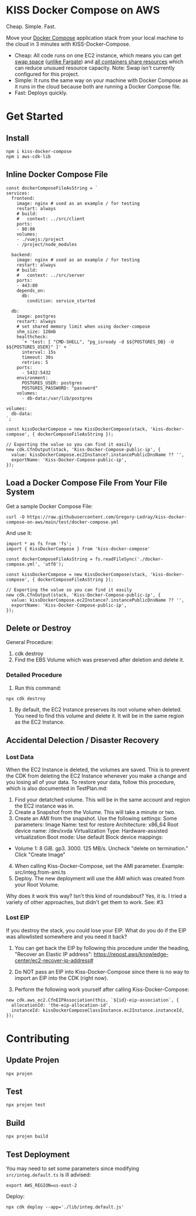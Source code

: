 # KISS Docker Compose on AWS

Cheap. Simple. Fast.

Move your [Docker Compose](https://docs.docker.com/compose/) application stack from your local machine to the cloud in 3 minutes with KISS-Docker-Compose.

- Cheap: All code runs on one EC2 instance, which means you can get [swap space](https://docs.aws.amazon.com/AWSEC2/latest/UserGuide/instance-store-swap-volumes.html) ([unlike Fargate](https://github.com/aws/containers-roadmap/issues/2061)) and [all containers share resources](https://docs.docker.com/config/containers/resource_constraints/) which can reduce unusued resource capacity. Note: Swap isn't currently configured for this project.
- Simple: It runs the same way on your machine with Docker Compose as it runs in the cloud because both are running a Docker Compose file.
- Fast: Deploys quickly.

# Get Started

## Install

```
npm i kiss-docker-compose
npm i aws-cdk-lib
```

## Inline Docker Compose File

```
const dockerComposeFileAsString = `
services:
  frontend:
    image: nginx # used as an example / for testing
    restart: always
    # build:
    #   context: ../src/client
    ports:
    - 80:80
    volumes:
    - ./vuejs:/project
    - /project/node_modules

  backend:
    image: nginx # used as an example / for testing
    restart: always
    # build:
    #   context: ../src/server
    ports:
    - 443:80
    depends_on:
      db:
        condition: service_started

  db:
    image: postgres
    restart: always
    # set shared memory limit when using docker-compose
    shm_size: 128mb
    healthcheck:
      `+ 'test: [ "CMD-SHELL", "pg_isready -d $${POSTGRES_DB} -U $${POSTGRES_USER}" ]' + `
      interval: 15s
      timeout: 30s
      retries: 5
    ports:
      - 5432:5432
    environment:
      POSTGRES_USER: postgres
      POSTGRES_PASSWORD: "password"
    volumes:
      - db-data:/var/lib/postgres

volumes:
  db-data:
`;

const kissDockerCompose = new KissDockerCompose(stack, 'kiss-docker-compose', { dockerComposeFileAsString });

// Exporting the value so you can find it easily
new cdk.CfnOutput(stack, 'Kiss-Docker-Compose-public-ip', {
  value: kissDockerCompose.ec2Instance?.instancePublicDnsName ?? '',
  exportName: 'Kiss-Docker-Compose-public-ip',
});

```

## Load a Docker Compose File From Your File System

Get a sample Docker Compose File:

```
curl -O https://raw.githubusercontent.com/Gregory-Ledray/kiss-docker-compose-on-aws/main/test/docker-compose.yml
```

And use it:

```
import * as fs from 'fs';
import { KissDockerCompose } from 'kiss-docker-compose'

const dockerComposeFileAsString = fs.readFileSync('./docker-compose.yml', 'utf8');

const kissDockerCompose = new KissDockerCompose(stack, 'kiss-docker-compose', { dockerComposeFileAsString });

// Exporting the value so you can find it easily
new cdk.CfnOutput(stack, 'Kiss-Docker-Compose-public-ip', {
  value: kissDockerCompose.ec2Instance?.instancePublicDnsName ?? '',
  exportName: 'Kiss-Docker-Compose-public-ip',
});
```

## Delete or Destroy
General Procedure:

1. cdk destroy
1. Find the EBS Volume which was preserved after deletion and delete it.

### Detailed Procedure
1. Run this command:
```
npx cdk destroy
```

1. By default, the EC2 Instance preserves its root volume when deleted. You need to find this volume and delete it. It will be in the same region as the EC2 Instance.

## Accidental Delection / Disaster Recovery

### Lost Data
When the EC2 Instance is deleted, the volumes are saved. This is to prevent the CDK from deleting the EC2 Instance whenever you make a change and you losing all of your data. To restore your data, follow this procedure, which is also documented in TestPlan.md:

1. Find your detatched volume. This will be in the same account and region the EC2 instance was in.
2. Create a Snapshot from the Volume. This will take a minute or two.
3. Create an AMI from the snapshot. Use the following settings:
Some parameters:
Image Name: test for restore
Architecture: x86_64
Root device name: /dev/xvda
Virtualization Type: Hardware-assisted virtualization
Boot mode: Use default
Block device mappings:
- Volume 1: 8 GiB. gp3. 3000. 125 MB/s. Uncheck "delete on termination."
Click "Create Image"
4. When calling Kiss-Docker-Compose, set the AMI parameter. Example: src/integ.from-ami.ts
5. Deploy. The new deployment will use the AMI which was created from your Root Volume.

Why does it work this way? Isn't this kind of roundabout? Yes, it is. I tried a variety of other approaches, but didn't get them to work. See: #3

### Lost EIP
If you destroy the stack, you could lose your EIP. What do you do if the EIP was allowlisted somewhere and you need it back?

1. You can get back the EIP by following this procedure under the heading, "Recover an Elastic IP address": https://repost.aws/knowledge-center/ec2-recover-ip-address#

2. Do NOT pass an EIP into Kiss-Docker-Compose since there is no way to import an EIP into the CDK (right now).

3. Perform the following work yourself after calling Kiss-Docker-Compose:
```
new cdk.aws_ec2.CfnEIPAssociation(this, `${id}-eip-association`, {
  allocationId: 'the-eip-allocation-id',
  instanceId: kissDockerComposeClassInstance.ec2Instance.instanceId,
});
```

# Contributing

## Update Projen

```
npx projen
```

## Test

```
npx projen test
```

## Build

```
npx projen build
```

## Test Deployment

You may need to set some parameters since modifying `src/integ.default.ts` is ill advised:

```
export AWS_REGION=us-east-2
```

Deploy:

```
npx cdk deploy --app='./lib/integ.default.js'
```
